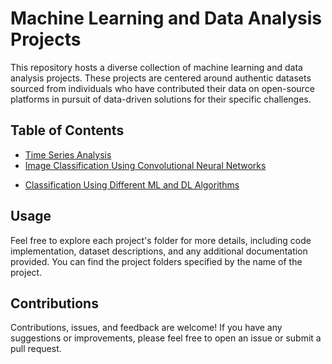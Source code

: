 # Machine Learning and Data Analysis Projects

This repository hosts a diverse collection of machine learning and data analysis projects. These projects are centered around authentic datasets sourced from individuals who have contributed their data on open-source platforms in pursuit of data-driven solutions for their specific challenges.

## Table of Contents

- [Time Series Analysis](./eeg_alcoholism_predisposition)
- [Image Classification Using Convolutional Neural Networks](./TBD)
<!--- [Crystalline Structure Recognition with Deep Learning](./project3)-->
- [Classification Using Different ML and DL Algorithms](./heart_disease_diagnosis)

## Usage
Feel free to explore each project's folder for more details, including code implementation, dataset descriptions, and any additional documentation provided. You can find the project folders specified by the name of the project.

## Contributions
Contributions, issues, and feedback are welcome! If you have any suggestions or improvements, please feel free to open an issue or submit a pull request.
